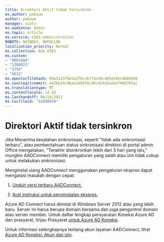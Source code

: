 ```yaml
---
title: Direktori Aktif tidak tersinkron
ms.author: pebaum
author: pebaum
manager: scotv
ms.audience: Admin
ms.topic: article
ms.service: o365-administration
ROBOTS: NOINDEX, NOFOLLOW
localization_priority: Normal
ms.collection: Adm_O365
ms.custom:
- "9001688"
- "1300023"
- "3754"
- "4531"
ms.openlocfilehash: 0da512379e5a2f6ccb773e18c465e545c0660560
ms.sourcegitcommit: e42bb24c9bae1d0df8c49c424d2aa5e7466703ac
ms.translationtype: MT
ms.contentlocale: id-ID
ms.lasthandoff: 06/14/2021
ms.locfileid: "52930978"
---
```

# <a name="active-directory-not-syncing"></a>Direktori Aktif tidak tersinkron

Jika Menerima kesalahan sinkronisasi, seperti "tidak ada sinkronisasi terbaru", atau pemberitahuan status sinkronisasi direktori di portal admin Office mengatakan, "Terakhir disinkronkan lebih dari 3 hari yang lalu," mungkin AADConnect memiliki pengaturan yang salah atau izin tidak cukup untuk melakukan sinkronisasi.  

Menginstal ulang AADConnect menggunakan pengaturan ekspres dapat mengatasi masalah dengan cepat:

1. [Unduh versi terbaru AADConnect.](https://go.microsoft.com/fwlink/?LinkId=615771)

2. [Ikuti instruksi untuk penginstalan ekspres.](/azure/active-directory/hybrid/how-to-connect-install-express)

Azure AD Connect harus diinstal di Windows Server 2012 atau yang lebih baru. Server ini harus berupa domain bersama dan juga pengontrol domain atau server member. Untuk daftar lengkap persyaratan Koneksi Azure AD dan prasyarat, tinjau Prasyarat [untuk Azure AD Koneksi](/azure/active-directory/hybrid/how-to-connect-install-prerequisites).

Untuk informasi selengkapnya tentang akun layanan AADConnect, lihat [Azure AD Koneksi: Akun dan izin](/azure/active-directory/hybrid/reference-connect-accounts-permissions).

